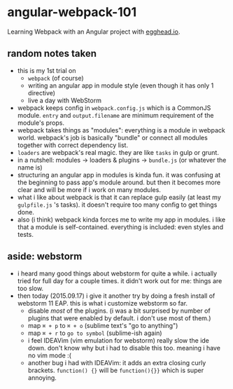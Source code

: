 # angular-webpack-101

Learning Webpack with an Angular project with [egghead.io](https://egghead.io/series/angular-and-webpack-for-modular-applications).

## random notes taken

- this is my 1st trial on
  - `webpack` (of course)
  - writing an angular app in module style (even though it has only 1 directive)
  - live a day with WebStorm
- webpack keeps config in `webpack.config.js` which is a CommonJS module. `entry` and `output.filename` are minimum requirement of the module's props.
- webpack takes things as "modules": everything is a module in webpack world. webpack's job is basically "bundle" or connect all modules together with correct dependency list.
- `loaders` are webpack's real magic. they are like `tasks` in gulp or grunt.
- in a nutshell: modules → loaders & plugins → `bundle.js` (or whatever the name is)
- structuring an angular app in modules is kinda fun. it was confusing at the beginning to pass app's module around.
but then it becomes more clear and will be more if i work on many modules.
- what i like about webpack is that it can replace gulp easily (at least my `gulpfile.js` 's tasks). it doesn't require too many config to get things done.
- also (i think) webpack kinda forces me to write my app in modules. i like that a module is self-contained. everything is included: even styles and tests.

## aside: webstorm

- i heard many good things about webstorm for quite a while. i actually tried for full day for a couple times. it didn't work out for me: things are too slow.
- then today (2015.09.17) i give it another try by doing a fresh install of webstorm 11 EAP. this is what i customize webstorm so far.
  - disable *most* of the plugins. (i was a bit surprised by number of plugins that were enabled by default. i don't use most of them.)
  - map `⌘ + p` to `⌘ + o` (sublime text's "go to anything")
  - map `⌘ + r` to `go to symbol` (sublime-ish again)
  - i feel IDEAVim (vim emulation for webstorm) really slow the ide down. don't know why but i had to disable this too. meaning i have no vim mode :(
  - another bug i had with IDEAVim: it adds an extra closing curly brackets. `function() {}` will be `function(){}}` which is super annoying.
